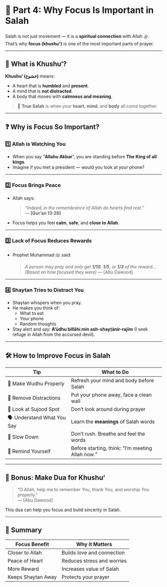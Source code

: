 # 🧠 Part 4: Why Focus Is Important in Salah

Salah is not just movement — it is a **spiritual connection** with Allah ﷻ.  
That’s why **focus (khushu')** is one of the most important parts of prayer.

---

## 🕋 What is Khushu‘?

**Khushu‘ (خشوع)** means:

- A heart that is **humbled** and **present**.
- A mind that is **not distracted**.
- A body that moves with **calmness and meaning**.

> 🤲 **True Salah** is when your **heart**, **mind**, and **body** all come together.

---

## ❓ Why is Focus So Important?

### 1️⃣ Allah is Watching You

- When you say “**Allahu Akbar**”, you are standing before **The King of all kings**.
- Imagine if you met a president — would you look at your phone?

---

### 2️⃣ Focus Brings Peace

- Allah says:

  > _“Indeed, in the remembrance of Allah do hearts find rest.”_  
  > — **[Qur’an 13:28]**

- Focus helps you feel **calm**, **safe**, and **close to Allah**.

---

### 3️⃣ Lack of Focus Reduces Rewards

- Prophet Muhammad ﷺ said:
  > _A person may pray and only get **1/10**, **1/5**, or **1/3** of the reward..._  
  > _(Based on how focused they were)_ — [Abu Dawood]

---

### 4️⃣ Shaytan Tries to Distract You

- Shaytan whispers when you pray.
- He makes you think of:
  - What to eat
  - Your phone
  - Random thoughts
- Stay alert and say: **A‘ūdhu billāhi min ash-shayṭānir-rajīm** (I seek refuge in Allah from the accursed devil).

---

## 🛠️ How to Improve Focus in Salah

| Tip                        | What to Do                                       |
| -------------------------- | ------------------------------------------------ |
| 🧽 Make Wudhu Properly     | Refresh your mind and body before Salah          |
| 📵 Remove Distractions     | Put your phone away, face a clean wall           |
| 👀 Look at Sujood Spot     | Don’t look around during prayer                  |
| 🗣️ Understand What You Say | Learn the **meanings** of Salah words            |
| 🧘 Slow Down               | Don’t rush. Breathe and feel the words           |
| 🙏 Remind Yourself         | Before starting, think: “I’m meeting Allah now.” |

---

## 🧡 Bonus: Make Dua for Khushu‘

> “O Allah, help me to remember You, thank You, and worship You properly.”  
> — [Abu Dawood]

This dua can help you focus and build sincerity in Salah.

---

## 🧾 Summary

| Focus Benefit      | Why it Matters             |
| ------------------ | -------------------------- |
| Closer to Allah    | Builds love and connection |
| Peace of Heart     | Reduces stress and worries |
| More Reward        | Increases value of Salah   |
| Keeps Shaytan Away | Protects your prayer       |
